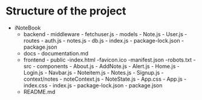 # Structure of the project

- iNoteBook
    - backend
            - middleware
                - fetchuser.js
            - models
                - Note.js
                - User.js
            - routes
                - auth.js
                - notes.js
            - db.js
            - index.js
            - package-lock.json
            - package.json
    - docs
            - documentation.md
    - frontend
            - public
                -index.html
                -favicon.ico
                -manifest.json
                -robots.txt
            - src
                - components
                    - About.js
                    - AddNote.js
                    - Alert.js
                    - Home.js
                    - Login.js
                    - Navbar.js
                    - Noteitem.js
                    - Notes.js
                    - Signup.js
                - context/notes
                    - noteContext.js
                    - NoteState.js
                - App.css
                - App.js
                - index.css
                - index.js
            - package-lock.json
            - package.json
    - README.md 

